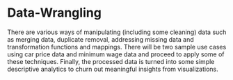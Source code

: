 # Data-Wrangling

There are various ways of manipulating (including some cleaning) data such as merging data, duplicate removal, addressing missing data and transformation functions and mappings. There will be two sample use cases using car price data and minimum wage data and proceed to apply some of these techniques. Finally, the processed data is turned into some simple descriptive analytics to churn out meaningful insights from visualizations.
